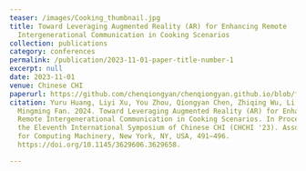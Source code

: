 ```yaml
---
teaser: /images/Cooking_thumbnail.jpg
title: Toward Leveraging Augmented Reality (AR) for Enhancing Remote
  Intergenerational Communication in Cooking Scenarios
collection: publications
category: conferences
permalink: /publication/2023-11-01-paper-title-number-1
excerpt: null
date: 2023-11-01
venue: Chinese CHI
paperurl: https://github.com/chenqiongyan/chenqiongyan.github.io/blob/f8ee6fc2bc4e4c178f9b0fb82fe57f21a7c6fe1b/files/paper1.pdf
citation: Yuru Huang, Liyi Xu, You Zhou, Qiongyan Chen, Zhiqing Wu, Li Feng, and
  Mingming Fan. 2024. Toward Leveraging Augmented Reality (AR) for Enhancing
  Remote Intergenerational Communication in Cooking Scenarios. In Proceedings of
  the Eleventh International Symposium of Chinese CHI (CHCHI '23). Association
  for Computing Machinery, New York, NY, USA, 491–496.
  https://doi.org/10.1145/3629606.3629658.

---
```

